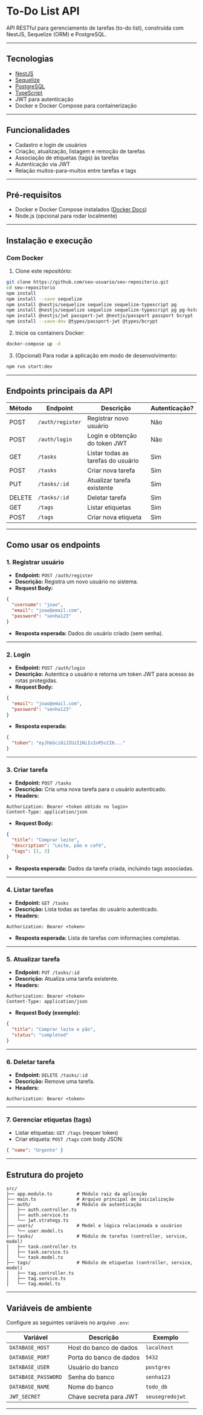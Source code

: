 
# To-Do List API

API RESTful para gerenciamento de tarefas (to-do list), construída com NestJS, Sequelize (ORM) e PostgreSQL.

---

## Tecnologias

- [NestJS](https://nestjs.com/)
- [Sequelize](https://sequelize.org/)
- [PostgreSQL](https://www.postgresql.org/)
- [TypeScript](https://www.typescriptlang.org/)
- JWT para autenticação
- Docker e Docker Compose para containerização

---

## Funcionalidades

- Cadastro e login de usuários
- Criação, atualização, listagem e remoção de tarefas
- Associação de etiquetas (tags) às tarefas
- Autenticação via JWT
- Relação muitos-para-muitos entre tarefas e tags

---

## Pré-requisitos

- Docker e Docker Compose instalados ([Docker Docs](https://docs.docker.com/get-docker/))
- Node.js (opcional para rodar localmente)

---

## Instalação e execução

### Com Docker

1. Clone este repositório:

```bash
git clone https://github.com/seu-usuario/seu-repositorio.git
cd seu-repositorio
npm install
npm install --save sequelize 
npm install @nestjs/sequelize sequelize sequelize-typescript pg
npm install @nestjs/sequelize sequelize sequelize-typescript pg pg-hstore
npm install @nestjs/jwt passport-jwt @nestjs/passport passport bcrypt
npm install --save-dev @types/passport-jwt @types/bcrypt   
```
    

2. Inicie os containers Docker:

```bash
docker-compose up -d
```

3. (Opcional) Para rodar a aplicação em modo de desenvolvimento:

```bash
npm run start:dev
```

---

## Endpoints principais da API

| Método | Endpoint           | Descrição                        | Autenticação? |
|--------|--------------------|---------------------------------|---------------|
| POST   | `/auth/register`   | Registrar novo usuário           | Não           |
| POST   | `/auth/login`      | Login e obtenção do token JWT    | Não           |
| GET    | `/tasks`           | Listar todas as tarefas do usuário | Sim          |
| POST   | `/tasks`           | Criar nova tarefa                | Sim           |
| PUT    | `/tasks/:id`       | Atualizar tarefa existente      | Sim           |
| DELETE | `/tasks/:id`       | Deletar tarefa                  | Sim           |
| GET    | `/tags`            | Listar etiquetas                | Sim           |
| POST   | `/tags`            | Criar nova etiqueta             | Sim           |

---

## Como usar os endpoints

### 1. Registrar usuário

- **Endpoint:** `POST /auth/register`
- **Descrição:** Registra um novo usuário no sistema.
- **Request Body:**

```json
{
  "username": "joao",
  "email": "joao@email.com",
  "password": "senha123"
}
```

- **Resposta esperada:** Dados do usuário criado (sem senha).

---

### 2. Login

- **Endpoint:** `POST /auth/login`
- **Descrição:** Autentica o usuário e retorna um token JWT para acesso às rotas protegidas.
- **Request Body:**

```json
{
  "email": "joao@email.com",
  "password": "senha123"
}
```

- **Resposta esperada:**

```json
{
  "token": "eyJhbGciOiJIUzI1NiIsInR5cCI6..."
}
```

---

### 3. Criar tarefa

- **Endpoint:** `POST /tasks`
- **Descrição:** Cria uma nova tarefa para o usuário autenticado.
- **Headers:**

```
Authorization: Bearer <token obtido no login>
Content-Type: application/json
```

- **Request Body:**

```json
{
  "title": "Comprar leite",
  "description": "Leite, pão e café",
  "tags": [1, 3]
}
```

- **Resposta esperada:** Dados da tarefa criada, incluindo tags associadas.

---

### 4. Listar tarefas

- **Endpoint:** `GET /tasks`
- **Descrição:** Lista todas as tarefas do usuário autenticado.
- **Headers:**

```
Authorization: Bearer <token>
```

- **Resposta esperada:** Lista de tarefas com informações completas.

---

### 5. Atualizar tarefa

- **Endpoint:** `PUT /tasks/:id`
- **Descrição:** Atualiza uma tarefa existente.
- **Headers:**

```
Authorization: Bearer <token>
Content-Type: application/json
```

- **Request Body (exemplo):**

```json
{
  "title": "Comprar leite e pão",
  "status": "completed"
}
```

---

### 6. Deletar tarefa

- **Endpoint:** `DELETE /tasks/:id`
- **Descrição:** Remove uma tarefa.
- **Headers:**

```
Authorization: Bearer <token>
```

---

### 7. Gerenciar etiquetas (tags)

- Listar etiquetas: `GET /tags` (requer token)
- Criar etiqueta: `POST /tags` com body JSON:

```json
{ "name": "Urgente" }
```

---

## Estrutura do projeto

```
src/
├── app.module.ts         # Módulo raiz da aplicação
├── main.ts               # Arquivo principal de inicialização
├── auth/                 # Módulo de autenticação
│   ├── auth.controller.ts
│   ├── auth.service.ts
│   └── jwt.strategy.ts
├── users/                # Model e lógica relacionada a usuários
│   └── user.model.ts
├── tasks/                # Módulo de tarefas (controller, service, model)
│   ├── task.controller.ts
│   ├── task.service.ts
│   └── task.model.ts
├── tags/                 # Módulo de etiquetas (controller, service, model)
│   ├── tag.controller.ts
│   ├── tag.service.ts
│   └── tag.model.ts
```

---

## Variáveis de ambiente

Configure as seguintes variáveis no arquivo `.env`:

| Variável           | Descrição                  | Exemplo          |
|--------------------|----------------------------|------------------|
| `DATABASE_HOST`    | Host do banco de dados      | `localhost`      |
| `DATABASE_PORT`    | Porta do banco de dados     | `5432`           |
| `DATABASE_USER`    | Usuário do banco            | `postgres`       |
| `DATABASE_PASSWORD`| Senha do banco              | `senha123`       |
| `DATABASE_NAME`    | Nome do banco               | `todo_db`        |
| `JWT_SECRET`       | Chave secreta para JWT      | `seusegredojwt`  |

---
